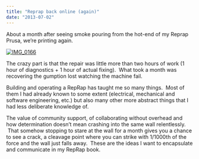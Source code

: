 ```yaml
---
title: "Reprap back online (again)"
date: "2013-07-02"
---
```


<div class="content">
<p>About a month after seeing smoke pouring from the hot-end of my Reprap Prusa,
we’re printing again.</p>
<p><a href="http://www.gullicksonlaboratories.com/wp-
content/uploads/2013/07/IMG_0166.jpg" target="_blank"> <img alt="IMG_0166" src="http://www.gullicksonlaboratories.com/wp-
content/uploads/2013/07/IMG_0166-300x224.jpg"/>
</a></p>
<p>The crazy part is that the repair was little more than two hours of work (1
hour of diagnostics + 1 hour of actual fixing).  What took a month was
recovering the gumption lost watching the machine fail.</p>
<p>Building and operating a RepRap has taught me so many things.  Most of them I
had already known to some extent (electrical, mechanical and software
engineering, etc.) but also many other more abstract things that I had less
deliberate knowledge of.</p>
<p>The value of community support, of collaborating without overhead and how
determination doesn’t mean crashing into the same wall relentlessly.  That
somehow stopping to stare at the wall for a month gives you a chance to see a
crack, a cleavage point where you can strike with 1/1000th of the force and
the wall just falls away.  These are the ideas I want to encapsulate and
communicate in my RepRap book.</p>
</div>
